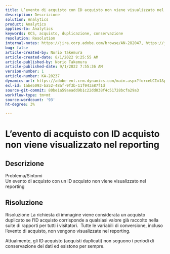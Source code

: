 ```yaml
---
title: L’evento di acquisto con ID acquisto non viene visualizzato nel reporting
description: Descrizione
solution: Analytics
product: Analytics
applies-to: Analytics
keywords: KCS, acquisto, duplicazione, conservazione
resolution: Resolution
internal-notes: https://jira.corp.adobe.com/browse/AN-282047, https://jira.corp.adobe.com/browse/AN-287475
bug: false
article-created-by: Norio Takemura
article-created-date: 8/1/2022 9:25:55 AM
article-published-by: Norio Takemura
article-published-date: 9/1/2022 7:55:36 AM
version-number: 1
article-number: KA-20237
dynamics-url: https://adobe-ent.crm.dynamics.com/main.aspx?forceUCI=1&pagetype=entityrecord&etn=knowledgearticle&id=f8636eed-7b11-ed11-b83d-0022480862c6
exl-id: 1abe5093-ba52-48af-9f3b-11f943a87f1d
source-git-commit: 80be1a59aeadd9b1c22dd038f4c51728bcfa29a3
workflow-type: tm+mt
source-wordcount: '93'
ht-degree: 3%

---
```


# L’evento di acquisto con ID acquisto non viene visualizzato nel reporting

## Descrizione

Problema/Sintomi
<br>Un evento di acquisto con un ID acquisto non viene visualizzato nel reporting


## Risoluzione


Risoluzione La richiesta di immagine viene considerata un acquisto duplicato se l’ID acquisto corrisponde a qualsiasi valore già raccolto nella suite di rapporti per tutti i visitatori.  Tutte le variabili di conversione, incluso l’evento di acquisto, non vengono visualizzate nel reporting.

Attualmente, gli ID acquisto (acquisti duplicati) non seguono i periodi di conservazione dei dati ed esistono per sempre.
